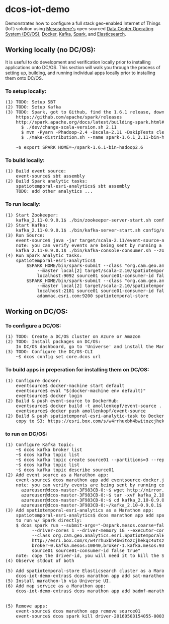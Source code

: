 # dcos-iot-demo
Demonstrates how to configure a full stack geo-enabled Internet of Things (IoT) solution using <a href="https://mesosphere.com/">Mesosphere's</a> open sourced <a href="https://dcos.io/">Data Center Operating System (DC/OS)</a>, <a href="https://www.docker.com/">Docker</a>, <a href="http://kafka.apache.org/">Kafka</a>, <a href="http://spark.apache.org/">Spark</a>, and <a href="https://www.elastic.co/products/elasticsearch">Elasticsearch</a>.

## Working locally (no DC/OS):
It is useful to do development and verification locally prior to installing applications onto DC/OS.  This section will walk you through the process of setting up, building, and running individual apps locally prior to installing them onto DC/OS.
### To setup locally:
<pre>
(1) TODO: Setup SBT
(2) TODO: Setup Kafka
(3) TODO: Spark, got to Github, find the 1.6.1 release, download zip
    https://github.com/apache/spark/releases
    http://spark.apache.org/docs/latest/building-spark.html#building-for-scala-211
      $ ./dev/change-scala-version.sh 2.11
      $ mvn -Pyarn -Phadoop-2.4 -Dscala-2.11 -DskipTests clean package
      $ ./make-distribution.sh --name spark-1.6.1_2.11-bin-hadoop2.4 --tgz -Psparkr -Phadoop-2.4 -Phive -Phive-thriftserver -Pyarn
      
    ~$ export SPARK_HOME=~/spark-1.6.1-bin-hadoop2.6
</pre>

### To build locally:
<pre>
(1) Build event source:
    event-source$ sbt assembly
(2) Build Spark analytic tasks:
    spatiotemporal-esri-analytics$ sbt assembly
    TODO: add other analytics ...
</pre>

### To run locally:
<pre>
(1) Start Zookeeper:
    kafka_2.11-0.9.0.1$ ./bin/zookeeper-server-start.sh config/zookeeper.properties
(2) Start Kafka:
    kafka_2.11-0.9.0.1$ ./bin/kafka-server-start.sh config/server.properties
(3) Run Source:
    event-source$ java -jar target/scala-2.11/event-source-assembly-1.0.jar localhost:9092 source01 4 1000 true
    note: you can verify events are being sent by running a command line Kafka Consumer utility to listen to the topic:
    kafka_2.11-0.9.0.1$ ./bin/kafka-console-consumer.sh --zookeeper localhost:2181 --topic source01
(4) Run Spark analytic tasks:
    spatiotemporal-esri-analytics$ 
        $SPARK_HOME/bin/spark-submit --class "org.cam.geo.analytics.esri.SpatiotemporalEsriAnalyticTask"
            --master local[2] target/scala-2.10/spatiotemporal-esri-analytic-task-assembly-1.0.jar
            localhost:9092 source01 source01-consumer-id false true
        $SPARK_HOME/bin/spark-submit --class "org.cam.geo.analytics.esri.SpatiotemporalEsriAnalyticTaskWithElasticsearchSink"
            --master local[2] target/scala-2.10/spatiotemporal-esri-analytic-task-assembly-1.0.jar
            localhost:2181 source01 source01-consumer-id false true
            adammac.esri.com:9200 spatiotemporal-store
</pre>

## Working on DC/OS:
### To configure a DC/OS:
<pre>
(1) TODO: Create a DC/OS cluster on Azure or Amazon
(2) TODO: Install packages on DC/OS:
    In DC/OS dashboard, go to 'Universe' and install the Marathon, Chronos, Kafka & Spark packages.
(3) TODO: Configure the DC/OS-CLI
    ~$ dcos config set core.dcos_url <your DC/OS url>
</pre>

### To build apps in preperation for installing them on DC/OS:
<pre>
(1) Configure docker:
    eventsource$ docker-machine start default
    eventsource$ eval "$(docker-machine env default)"
    eventsource$ docker login
(2) Build & push event-source to DockerHub:
    eventsource$ docker build -t amollenkopf/event-source .
    eventsource$ docker push amollenkopf/event-source
(2) Build & push spatiotemporal-esri-analytic-task to DockerHub:
    copy to S3: https://esri.box.com/s/w4rrhuxbh4bwitozcjhekqc4utszbmkb
</pre>

### to run on DC/OS:
<pre>
(1) Configure Kafka topic:
    ~$ dcos kafka broker list
    ~$ dcos kafka topic list
    ~$ dcos kafka topic create source01 --partitions=3 --replication=1
    ~$ dcos kafka topic list
    ~$ dcos kafka topic describe source01
(2) Add event source as a Marathon app:
    event-source$ dcos marathon app add eventsource-docker.json
    note: you can verify events are being sent by running command line Kafka Consumer utilities to listen to the topic:
      azureuser@dcos-master-3F983CB-0:~$ wget http://mirror.reverse.net/pub/apache/kafka/0.9.0.1/kafka_2.10-0.9.0.1.tgz
      azureuser@dcos-master-3F983CB-0:~$ tar -xvf kafka_2.10-0.9.0.1.tgz
      azureuser@dcos-master-3F983CB-0:~$ cd kafka_2.10-0.9.0.1
      azureuser@dcos-master-3F983CB-0:~/kafka_2.10-0.9.0.1$ ./bin/kafka-console-consumer.sh --zookeeper master.mesos:2181/kafka --topic source01
(3) Add spatiotemporal-esri-analytics as a Marathon app:
    spatiotemporal-esri-analytics$ dcos marathon app add spatiotemporal-esri-analytic-task-docker.json
    to run w/ Spark directly:
    $ dcos spark run --submit-args="-Dspark.mesos.coarse=false
          --driver-cores 1 --driver-memory 1G --executor-cores 2 --executor-memory 1G
          --class org.cam.geo.analytics.esri.SpatiotemporalEsriAnalyticTask
          http://esri.box.com/s/w4rrhuxbh4bwitozcjhekqc4utszbmkb  
          broker-0.kafka.mesos:10040,broker-1.kafka.mesos:9312,broker-2.kafka.mesos:9601
          source01 source01-consumer-id false true"
    note: copy the driver-id, you will need it to kill the Spark app later
(4) Observe stdout of both

(5) Add spatiotemporal-store Elasticsearch cluster as a Marathon app:
    dcos-iot-demo-extras$ dcos marathon app add sat-marathon.json
(5) Install marathon-lb via Universe UI.
(6) Add map service as a Marathon app:
    dcos-iot-demo-extras$ dcos marathon app add badmf-marathon.json


(5) Remove apps:
    event-source$ dcos marathon app remove source01
    event-source$ dcos spark kill driver-20160503154055-0003
</pre>
